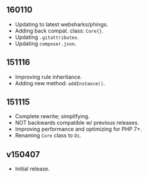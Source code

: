 ## 160110

- Updating to latest websharks/phings.
- Adding back compat. class: `Core{}`.
- Updating `.gitattributes`.
- Updating `composer.json`.

## 151116

- Improving rule inheritance.
- Adding new method: `addInstance()`.

## 151115

- Complete rewrite; simplifying.
- NOT backwards compatible w/ previous releases.
- Improving performance and optimizing for PHP 7+.
- Renaming `Core` class to `Di`.

## v150407

- Initial release.
